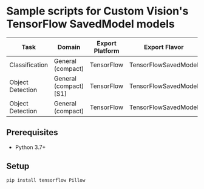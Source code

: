 # Sample scripts for Custom Vision's TensorFlow SavedModel models

| Task | Domain | Export Platform | Export Flavor | Link |
|------|--------|-----------------|---------------|------|
| Classification | General (compact) | TensorFlow | TensorFlowSavedModel | [README](classification) |
| Object Detection | General (compact) [S1] | TensorFlow | TensorFlowSavedModel | [README](object_detection_s1) |
| Object Detection | General (compact) | TensorFlow | TensorFlowSavedModel | [README](object_detection) |

## Prerequisites
- Python 3.7+

## Setup
```bash
pip install tensorflow Pillow
```
